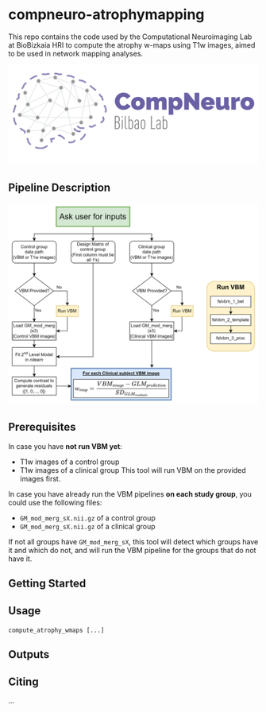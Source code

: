# compneuro-atrophymapping
This repo contains the code used by the Computational Neuroimaging Lab at BioBizkaia HRI to compute the atrophy w-maps using T1w images, aimed to be used in network mapping analyses.

![CompNeuroLogo](./resources/compneuroLogo_r.png)

## Pipeline Description
![Flow diagram](./resources/flow_diagram.png)


## Prerequisites
In case you have **not run VBM yet**:
- T1w images of a control group
- T1w images of a clinical group
This tool will run VBM on the provided images first.

In case you have already run the VBM pipelines **on each study group**, you could use the following files:
- `GM_mod_merg_sX.nii.gz` of a control group
- `GM_mod_merg_sX.nii.gz` of a clinical group


If not all groups have `GM_mod_merg_sX`, this tool will detect which groups have it and which do not, and will run the VBM pipeline for the groups that do not have it.

## Getting Started


## Usage
`compute_atrophy_wmaps [...]`

## Outputs


## Citing
...

